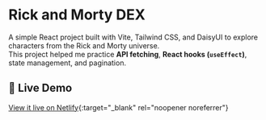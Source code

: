 # Rick and Morty DEX

A simple React project built with Vite, Tailwind CSS, and DaisyUI to explore characters from the Rick and Morty universe.  
This project helped me practice **API fetching**, **React hooks (`useEffect`)**, state management, and pagination.

## 🚀 Live Demo
[View it live on Netlify](https://rickmortydex.netlify.app/){:target="_blank" rel="noopener noreferrer"}


